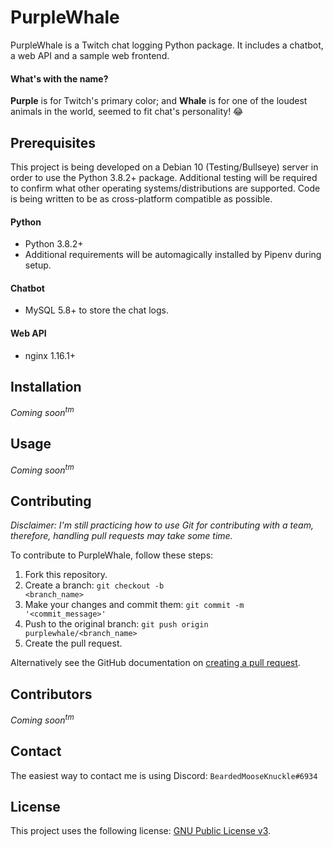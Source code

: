 # PurpleWhale

PurpleWhale is a Twitch chat logging Python package. It includes a chatbot, a web API and a sample web frontend.

#### What's with the name?

**Purple** is for Twitch's primary color; and
**Whale** is for one of the loudest animals in the world, seemed to fit chat's personality! 😂

## Prerequisites

This project is being developed on a Debian 10 (Testing/Bullseye) server in order to use the Python 3.8.2+ package. Additional testing will be required to confirm what other operating systems/distributions are supported. Code is being written to be as cross-platform compatible as possible.

#### Python

* Python 3.8.2+
* Additional requirements will be automagically installed by Pipenv during setup.

#### Chatbot

* MySQL 5.8+ to store the chat logs.

#### Web API

* nginx 1.16.1+

## Installation

*Coming soon<sup>tm</sup>*

## Usage

*Coming soon<sup>tm</sup>*

## Contributing

*Disclaimer: I'm still practicing how to use Git for contributing with a team, therefore, handling pull requests may take some time.*

To contribute to PurpleWhale, follow these steps:

1. Fork this repository.
2. Create a branch: <code>git checkout -b <branch_name></code>
3. Make your changes and commit them: <code>git commit -m '<commit_message>'</code>
4. Push to the original branch: <code>git push origin purplewhale/<branch_name></code>
5. Create the pull request.

Alternatively see the GitHub documentation on [creating a pull request](https://help.github.com/en/github/collaborating-with-issues-and-pull-requests/creating-a-pull-request).

## Contributors

*Coming soon<sup>tm</sup>*

## Contact

The easiest way to contact me is using Discord: <code>BeardedMooseKnuckle#6934</code>

## License

This project uses the following license: [GNU Public License v3](https://www.gnu.org/licenses/gpl-3.0.en.html).
